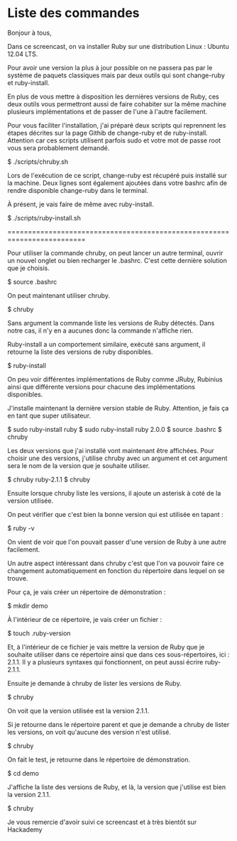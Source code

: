 Liste des commandes
===================

Bonjour à tous,

Dans ce screencast, on va installer Ruby sur une distribution Linux :
Ubuntu 12.04 LTS.

Pour avoir une version la plus à jour possible on ne passera pas par
le système de paquets classiques mais par deux outils qui sont
change-ruby et ruby-install.

En plus de vous mettre à disposition les dernières versions de Ruby,
ces deux outils vous permettront aussi de faire cohabiter sur la même
machine plusieurs implémentations et de passer de l'une à l'autre
facilement.

Pour vous faciliter l'installation, j'ai préparé deux scripts qui
reprennent les étapes décrites sur la page Githib de change-ruby et de
ruby-install. Attention car ces scripts utilisent parfois sudo et votre mot
de passe root vous sera probablement demandé.

$ ./scripts/chruby.sh

Lors de l'exécution de ce script, change-ruby est récupéré puis installé
sur la machine. Deux lignes sont également ajoutées dans votre bashrc
afin de rendre disponible change-ruby dans le terminal.

À présent, je vais faire de même avec ruby-install.

$ ./scripts/ruby-install.sh

=========================================================================

Pour utiliser la commande chruby, on peut lancer un autre terminal, ouvrir
un nouvel onglet ou bien recharger le .bashrc. C'est cette dernière solution
que je choisis.

$ source .bashrc

On peut maintenant utiliser chruby.

$ chruby

Sans argument la commande liste les versions de Ruby détectés. Dans notre cas,
il n'y en a aucunes donc la commande n'affiche rien.

Ruby-install a un comportement similaire, exécuté sans argument, il retourne la
liste des versions de ruby disponibles.

$ ruby-install

On peu voir différentes implémentations de Ruby comme JRuby, Rubinius ainsi que
différente versions pour chacune des implémentations disponibles.

J'installe maintenant la dernière version stable de Ruby. Attention, je fais ça
en tant que super utilisateur.

$ sudo ruby-install ruby
$ sudo ruby-install ruby 2.0.0
$ source .bashrc
$ chruby

Les deux versions que j'ai installé vont maintenant être affichées. Pour choisir
une des versions, j'utilise chruby avec un argument et cet argument sera le nom
de la version que je souhaite utiliser.

$ chruby ruby-2.1.1
$ chruby

Ensuite lorsque chruby liste les versions, il ajoute un asterisk à coté de la
version utilisée.

On peut vérifier que c'est bien la bonne version qui est utilisée en tapant :

$ ruby -v

On vient de voir que l'on pouvait passer d'une version de Ruby à une autre
facilement.

Un autre aspect intéressant dans chruby c'est que l'on va pouvoir faire ce
changement automatiquement en fonction du répertoire dans lequel on se trouve.

Pour ça, je vais créer un répertoire de démonstration :

$ mkdir demo

À l'intérieur de ce répertoire, je vais créer un fichier :

$ touch .ruby-version

Et, à l'intérieur de ce fichier je vais mettre la version de Ruby que je souhaite
utiliser dans ce répertoire ainsi que dans ces sous-répertoires, ici : 2.1.1. Il y a
plusieurs syntaxes qui fonctionnent, on peut aussi écrire ruby-2.1.1.

Ensuite je demande à chruby de lister les versions de Ruby.

$ chruby

On voit que la version utilisée est la version 2.1.1.

Si je retourne dans le répertoire parent et que je demande a chruby de lister les
versions, on voit qu'aucune des version n'est utilisé.

$ chruby

On fait le test, je retourne dans le répertoire de démonstration.

$ cd demo

J'affiche la liste des versions de Ruby, et là, la version que j'utilise est bien la
version 2.1.1.

$ chruby

Je vous remercie d'avoir suivi ce screencast et à très bientôt sur Hackademy
